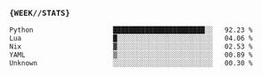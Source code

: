 ### `{WEEK//STATS}` 
<!--START_SECTION:waka-->

```txt
Python                    ███████████████████████░░   92.23 %
Lua                       █░░░░░░░░░░░░░░░░░░░░░░░░   04.06 %
Nix                       ▓░░░░░░░░░░░░░░░░░░░░░░░░   02.53 %
YAML                      ▒░░░░░░░░░░░░░░░░░░░░░░░░   00.89 %
Unknown                   ░░░░░░░░░░░░░░░░░░░░░░░░░   00.30 %
```

<!--END_SECTION:waka-->
